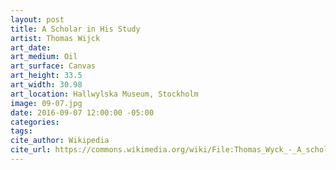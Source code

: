 ```yaml
---
layout: post
title: A Scholar in His Study
artist: Thomas Wijck
art_date:
art_medium: Oil
art_surface: Canvas
art_height: 33.5
art_width: 30.98
art_location: Hallwylska Museum, Stockholm
image: 09-07.jpg
date: 2016-09-07 12:00:00 -05:00
categories:
tags:
cite_author: Wikipedia
cite_url: https://commons.wikimedia.org/wiki/File:Thomas_Wyck_-_A_scholar_in_his_Study_-_Google_Art_Project.jpg
---
```

